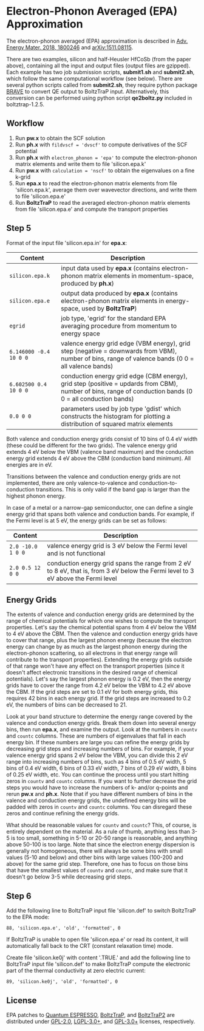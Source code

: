 # Electron-Phonon Averaged (EPA) Approximation

The electron-phonon averaged (EPA) approximation is described in [Adv. Energy Mater. 2018, 1800246](https://doi.org/10.1002/aenm.201800246) and [arXiv:1511.08115](https://arxiv.org/abs/1511.08115).

There are two examples, silicon and half-Heusler HfCoSb (from the paper above), containing all the input and output files (output files are gzipped). Each example has two job submission scripts, **submit1.sh** and **submit2.sh**, which follow the same computational workflow (see below). There are several python scripts called from **submit2.sh**, they require python package [BRAVE](https://github.com/mir-group/BRAVE) to convert QE output to BoltzTraP input. Alternatively, this conversion can be performed using python script **qe2boltz.py** included in boltztrap-1.2.5.

## Workflow

1.  Run **pw.x** to obtain the SCF solution
2.  Run **ph.x** with `fildvscf = 'dvscf'` to compute derivatives of the SCF potential
3.  Run **ph.x** with `electron_phonon = 'epa'` to compute the electron-phonon matrix elements and write them to file 'silicon.epa.k'
4.  Run **pw.x** with `calculation = 'nscf'` to obtain the eigenvalues on a fine k-grid
5.  Run **epa.x** to read the electron-phonon matrix elements from file 'silicon.epa.k', average them over wavevector directions, and write them to file 'silicon.epa.e'
6.  Run **BoltzTraP** to read the averaged electron-phonon matrix elements from file 'silicon.epa.e' and compute the transport properties

## Step 5

Format of the input file 'silicon.epa.in' for **epa.x**:

| Content                | Description                                                                                                                                               |
|------------------------|-----------------------------------------------------------------------------------------------------------------------------------------------------------|
| `silicon.epa.k`        | input data used by **epa.x** (contains electron-phonon matrix elements in momentum-space, produced by **ph.x**)                                           |
| `silicon.epa.e`        | output data produced by **epa.x** (contains electron-phonon matrix elements in energy-space, used by **BoltzTraP**)                                       |
| `egrid`                | job type, 'egrid' for the standard EPA averaging procedure from momentum to energy space                                                                  |
| `6.146000 -0.4 10 0 0` | valence energy grid edge (VBM energy), grid step (negative = downwards from VBM), number of bins, range of valence bands (0 0 = all valence bands)        |
| `6.602500 0.4 10 0 0`  | conduction energy grid edge (CBM energy), grid step (positive = updards from CBM), number of bins, range of conduction bands (0 0 = all conduction bands) |
| `0.0 0 0`              | parameters used by job type 'gdist' which constructs the histogram for plotting a distribution of squared matrix elements                                 |

Both valence and conduction energy grids consist of 10 bins of 0.4 eV width (these could be different for the two grids). The valence energy grid extends 4 eV below the VBM (valence band maximum) and the conduction energy grid extends 4 eV above the CBM (conduction band minimum). All energies are in eV. 

Transitions between the valence and conduction energy grids are not implemented, there are only valence-to-valence and conduction-to-conduction transitions. This is only valid if the band gap is larger than the highest phonon energy.

In case of a metal or a narrow-gap semiconductor, one can define a single energy grid that spans both valence and conduction bands. For example, if the Fermi level is at 5 eV, the energy grids can be set as follows:

| Content                | Description                                                                                                                                               |
|------------------------|-----------------------------------------------------------------------------------------------------------------------------------------------------------|
| `2.0 -10.0 1 0 0`     | valence energy grid is 3 eV below the Fermi level and is not functional                                                                                    |
| `2.0 0.5 12 0 0`       | conduction energy grid spans the range from 2 eV to 8 eV, that is, from 3 eV below the Fermi level to 3 eV above the Fermi level                          |

## Energy Grids

The extents of valence and conduction energy grids are determined by the range of chemical potentials for which one wishes to compute the transport properties. Let's say the chemical potential spans from 4 eV below the VBM to 4 eV above the CBM. Then the valence and conduction energy grids have to cover that range, plus the largest phonon energy (because the electron energy can change by as much as the largest phonon energy during the electron-phonon scattering, so all electrons in that energy range will contribute to the transport properties). Extending the energy grids outside of that range won't have any effect on the transport properties (since it doesn't affect electronic transitions in the desired range of chemical potentials). Let's say the largest phonon energy is 0.2 eV, then the energy grids have to cover the range from 4.2 eV below the VBM to 4.2 eV above the CBM. If the grid steps are set to 0.1 eV for both energy grids, this requires 42 bins in each energy grid. If the grid steps are increased to 0.2 eV, the numbers of bins can be decreased to 21.

Look at your band structure to determine the energy range covered by the valence and conduction energy grids. Break them down into several energy bins, then run **epa.x**, and examine the output. Look at the numbers in `countv` and `countc` columns. These are numbers of eigenvalues that fall in each energy bin. If these numbers are large you can refine the energy grids by decreasing grid steps and increasing numbers of bins. For example, if your valence energy grid spans 2 eV below the VBM, you can divide this 2 eV range into increasing numbers of bins, such as 4 bins of 0.5 eV width, 5 bins of 0.4 eV width, 6 bins of 0.33 eV width, 7 bins of 0.29 eV width, 8 bins of 0.25 eV width, etc. You can continue the process until you start hitting zeros in `countv` and `countc` columns. If you want to further decrease the grid steps you would have to increase the numbers of k- and/or q-points and rerun **pw.x** and **ph.x**. Note that if you have different numbers of bins in the valence and conduction energy grids, the undefined energy bins will be padded with zeros in `countv` and `countc` columns. You can disregard these zeros and continue refining the energy grids.

What should be reasonable values for `countv` and `countc`? This, of course, is entirely dependent on the material. As a rule of thumb, anything less than 3-5 is too small, something in 5-10 or 20-50 range is reasonable, and anything above 50-100 is too large. Note that since the electron energy dispersion is generally not homogeneous, there will always be some bins with small values (5-10 and below) and other bins with large values (100-200 and above) for the same grid step. Therefore, one has to focus on those bins that have the smallest values of `countv` and `countc`, and make sure that it doesn't go below 3-5 while decreasing grid steps.

## Step 6

Add the following line to BoltzTraP input file 'silicon.def' to switch BoltzTraP to the EPA mode:
```
88, 'silicon.epa.e', 'old', 'formatted', 0
```
If BoltzTraP is unable to open file 'silicon.epa.e' or read its content, it will automatically fall back to the CRT (constant relaxation time) mode.

Create file 'silicon.ke0j' with content '.TRUE.' and add the following line to BoltzTraP input file 'silicon.def' to make BoltzTraP compute the electronic part of the thermal conductivity at zero electric current:
```
89, 'silicon.ke0j', 'old', 'formatted', 0
```

## License

EPA patches to [Quantum ESPRESSO](https://github.com/QEF/q-e), [BoltzTraP](https://owncloud.tuwien.ac.at/index.php/s/s2d55LYlZnioa3s), and [BoltzTraP2](https://gitlab.com/sousaw/BoltzTraP2) are distributed under [GPL-2.0](https://github.com/QEF/q-e/blob/master/License), [LGPL-3.0+](http://www.gnu.org/licenses/lgpl-3.0.txt), and [GPL-3.0+](https://gitlab.com/sousaw/BoltzTraP2/blob/public/LICENSE.txt) licenses, respectively.
